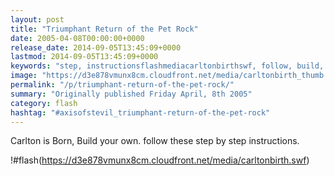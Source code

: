 ```yaml
---
layout: post
title: "Triumphant Return of the Pet Rock"
date: 2005-04-08T00:00:00+0000
release_date: 2014-09-05T13:45:09+0000
lastmod: 2014-09-05T13:45:09+0000
keywords: "step, instructionsflashmediacarltonbirthswf, follow, build, born"
image: "https://d3e878vmunx8cm.cloudfront.net/media/carltonbirth_thumb.png"
permalink: "/p/triumphant-return-of-the-pet-rock/"
summary: "Originally published Friday April, 8th 2005"
category: flash
hashtag: "#axisofstevil_triumphant-return-of-the-pet-rock"
---
```


Carlton is Born, Build your own. follow these step by step instructions.

!#flash(https://d3e878vmunx8cm.cloudfront.net/media/carltonbirth.swf)
